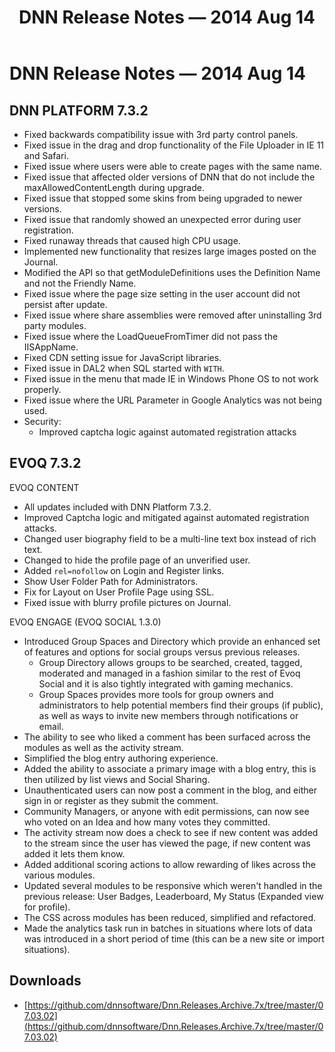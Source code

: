 ﻿---
uid: relnotes-2014-aug-14
locale: en
title: DNN Release Notes — 2014 Aug 14
dnnversion: 09.02.00
---

# DNN Release Notes — 2014 Aug 14

## DNN PLATFORM 7.3.2

*   Fixed backwards compatibility issue with 3rd party control panels.
*   Fixed issue in the drag and drop functionality of the File Uploader in IE 11 and Safari.
*   Fixed issue where users were able to create pages with the same name.
*   Fixed issue that affected older versions of DNN that do not include the maxAllowedContentLength during upgrade.
*   Fixed issue that stopped some skins from being upgraded to newer versions.
*   Fixed issue that randomly showed an unexpected error during user registration.
*   Fixed runaway threads that caused high CPU usage.
*   Implemented new functionality that resizes large images posted on the Journal.
*   Modified the API so that getModuleDefinitions uses the Definition Name and not the Friendly Name.
*   Fixed issue where the page size setting in the user account did not persist after update.
*   Fixed issue where share assemblies were removed after uninstalling 3rd party modules.
*   Fixed issue where the LoadQueueFromTimer did not pass the IISAppName.
*   Fixed CDN setting issue for JavaScript libraries.
*   Fixed issue in DAL2 when SQL started with `WITH`.
*   Fixed issue in the menu that made IE in Windows Phone OS to not work properly.
*   Fixed issue where the URL Parameter in Google Analytics was not being used.
*   Security:
    *   Improved captcha logic against automated registration attacks

## EVOQ 7.3.2

EVOQ CONTENT

*   All updates included with DNN Platform 7.3.2.
*   Improved Captcha logic and mitigated against automated registration attacks.
*   Changed user biography field to be a multi-line text box instead of rich text.
*   Changed to hide the profile page of an unverified user.
*   Added `rel=nofollow` on Login and Register links.
*   Show User Folder Path for Administrators.
*   Fix for Layout on User Profile Page using SSL.
*   Fixed issue with blurry profile pictures on Journal.

EVOQ ENGAGE (EVOQ SOCIAL 1.3.0)

*   Introduced Group Spaces and Directory which provide an enhanced set of features and options for social groups versus previous releases.
    *   Group Directory allows groups to be searched, created, tagged, moderated and managed in a fashion similar to the rest of Evoq Social and it is also tightly integrated with gaming mechanics.
    *   Group Spaces provides more tools for group owners and administrators to help potential members find their groups (if public), as well as ways to invite new members through notifications or email.
*   The ability to see who liked a comment has been surfaced across the modules as well as the activity stream.
*   Simplified the blog entry authoring experience.
*   Added the ability to associate a primary image with a blog entry, this is then utilized by list views and Social Sharing.
*   Unauthenticated users can now post a comment in the blog, and either sign in or register as they submit the comment.
*   Community Managers, or anyone with edit permissions, can now see who voted on an Idea and how many votes they committed.
*   The activity stream now does a check to see if new content was added to the stream since the user has viewed the page, if new content was added it lets them know.
*   Added additional scoring actions to allow rewarding of likes across the various modules.
*   Updated several modules to be responsive which weren't handled in the previous release: User Badges, Leaderboard, My Status (Expanded view for profile).
*   The CSS across modules has been reduced, simplified and refactored.
*   Made the analytics task run in batches in situations where lots of data was introduced in a short period of time (this can be a new site or import situations).


## Downloads
* [https://github.com/dnnsoftware/Dnn.Releases.Archive.7x/tree/master/07.03.02](https://github.com/dnnsoftware/Dnn.Releases.Archive.7x/tree/master/07.03.02)